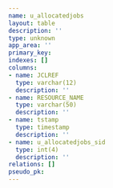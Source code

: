 ```yaml
---
name: u_allocatedjobs
layout: table
description: ''
type: unknown
app_area: ''
primary_key: 
indexes: []
columns:
- name: JCLREF
  type: varchar(12)
  description: ''
- name: RESOURCE_NAME
  type: varchar(50)
  description: ''
- name: tstamp
  type: timestamp
  description: ''
- name: u_allocatedjobs_sid
  type: int(4)
  description: ''
relations: []
pseudo_pk: 
---
```


